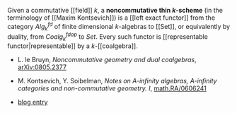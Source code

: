 Given a commutative [[field]] $k$, a **noncommutative thin $k$-scheme** (in the terminology of [[Maxim Kontsevich]]) is a [[left exact functor]] from the category $Alg^{fd}_k$ of finite dimensional $k$-algebras to [[Set]], or equivalently by duality, from $Coalg^{fd}_k^{op}$ to $Set$. Every such functor is [[representable functor|representable]] by a $k$-[[coalgebra]]. 

* L. le Bruyn, _Noncommutative geometry and dual coalgebras_, [arXiv:0805.2377](http://arxiv.org/abs/0805.2377)

* M. Kontsevich, Y. Soibelman, _Notes on A-infinity algebras, A-infinity categories and non-commutative geometry. I_, [math.RA/0606241](http://arxiv.org/abs/math/0606241)

* [blog entry](http://matrix.cmi.ua.ac.be/fun/index.php/noncommutative-f_un-geometry-2.html)

